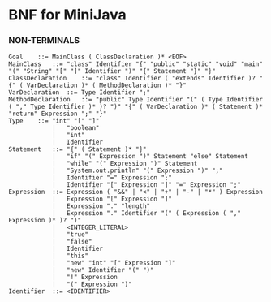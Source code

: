 # **BNF for MiniJava**

### NON-TERMINALS

    Goal	::=	MainClass ( ClassDeclaration )* <EOF>
    MainClass	::=	"class" Identifier "{" "public" "static" "void" "main" "(" "String" "[" "]" Identifier ")" "{" Statement "}" "}"
    ClassDeclaration	::=	"class" Identifier ( "extends" Identifier )? "{" ( VarDeclaration )* ( MethodDeclaration )* "}"
    VarDeclaration	::=	Type Identifier ";"
    MethodDeclaration	::=	"public" Type Identifier "(" ( Type Identifier ( "," Type Identifier )* )? ")" "{" ( VarDeclaration )* ( Statement )* "return" Expression ";" "}"
    Type	::=	"int" "[" "]"
				|	"boolean"
    			|	"int"
    			|	Identifier
    Statement	::=	"{" ( Statement )* "}"
    			|	"if" "(" Expression ")" Statement "else" Statement
    			|	"while" "(" Expression ")" Statement
    			|	"System.out.println" "(" Expression ")" ";"
    			|	Identifier "=" Expression ";"
    			|	Identifier "[" Expression "]" "=" Expression ";"
    Expression	::=	Expression ( "&&" | "<" | "+" | "-" | "*" ) Expression
    			|	Expression "[" Expression "]"
    			|	Expression "." "length"
    			|	Expression "." Identifier "(" ( Expression ( "," Expression )* )? ")"
    			|	<INTEGER_LITERAL>
    			|	"true"
    			|	"false"
    			|	Identifier
    			|	"this"
    			|	"new" "int" "[" Expression "]"
    			|	"new" Identifier "(" ")"
    			|	"!" Expression
    			|	"(" Expression ")"
    Identifier	::=	<IDENTIFIER>